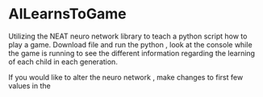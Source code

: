 # AILearnsToGame
Utilizing the NEAT neuro network library to teach a python script how to play a game. Download file and run the python , look at the console while the game is running to see the different information regarding the learning of each child in each generation.

If you would like to alter the neuro network , make changes to first few values in the
